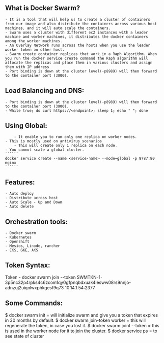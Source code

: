 ## What is Docker Swarm?
	- It is a tool that will help us to create a cluster of containers from our image and also distribute the containers across various host machines, and it will auto scale the containers.
	- Swarm uses a cluster with different ec2 instances with a leader machine and worker machines, it distributes the docker containers among the worker machines. 
	- An Overlay Network runs across the hosts when you use the leader worker token on other host.  
	- Swarm create container replicas that work in a Raph Algorithm. When you run the docker service create command the Raph algorithm will allocate the replicas and place them in various clusters and assign them with IP address
	- Port binding is down at the cluster level(-p8989) will then forward to the container port (3000). 

## Load Balancing and DNS:
	- Port binding is down at the cluster level(-p8989) will then forward to the container port (3000). 
	- While true; do curl https://<endpoint>; sleep 1; echo " "; done
## Using Global:
        - It enable you to run only one replica on worker nodes.
	- This is mostly used on antivirus scenarios 
        - This will create only 1 replica on each node. 
	- You cannot scale a global cluster. 
    ``````
	docker service create --name <service-name> --mode=global -p 8787:80 nginx 
    ``````

## Features:
	- Auto deploy
	- Distribute across host 
	- Auto Scale - Up and Down
	- Auto delete 

## Orchestration tools:
	- Docker swarm
	- Kubernetes 
	- Openshift 
	- Mesios, Linode, rancher 
	- EKS, GKE, AKS

## Token Syntax:
Token - docker swarm join --token SWMTKN-1-3p5nc32p4rpks4c6zcom1qy0gfpnqbdxuak4iesww08rs9nnjo-adnzuj2uiqnlwxphkgesf9q73 10.14.1.54:2377

## Some Commands:
$ docker swarm init                  = will initialize swarm and give you a token that expires in 30 months by default. 
$ docker swarm join-token worker     = this will regenerate the token, in case you lost it.
$ docker swarm joint --token <token> = this is used in the worker node for it to join the cluster.
$ docker service ps <service-name>   = to see state of cluster

